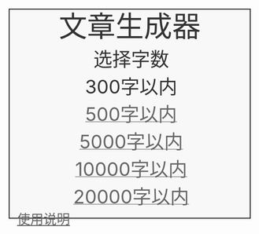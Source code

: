 <html>
  <head>
    <title>Quarklidean文章生成器</title>
    <meta http-equiv="content-type" content="txt/html; charset=utf-8" />
    <meta name="viewport" content="width=device-width, initial-scale=1.0, maximum-scale=1.0, user-scalable=0">
    <link rel="icon" href="data:image/ico;base64,aWNv">
    <script src="https://hm.baidu.com/hm.js?058d1e446dd338b69f2e385ba2f930f2"></script>
    <script async src="https://www.googletagmanager.com/gtag/js?id=G-BM8WXEWW3P"></script>
  </head>
  <body>
    <div id="主体">
      <div id="标题">文章生成器</div>
      <div id="主题">
        <span>选择字数</span>
  
      </div>
      <div id="主题">
    <a class="链接" href="文章生成器300字.html">   
   <div id="300字以内">
        <span>300字以内</span>
      <a class="链接" href="文章生成器500字.html">     <div id="500字以内">
        <span>500字以内</span>
    
    <a class="链接" href="文章生成器1000字.html">   
      <div id="1000字以内">
        <span>1000字以内</span>
       <a class="链接" href="文章生成器2000字.html">   
     <div id="2000字以内">
        <span>2000字以内</span>
       <a class="链接" href="文章生成器2000字">   
   <a class="链接" href="文章生成器5000字.html">   
   <div id="5000字以内">
        <span>5000字以内</span>
      <a class="链接" href="文章生成器10000字.html">   
   <div id="10000字以内">
        <span>10000字以内</span>
      <a class="链接" href="文章生成器20000字.html">   
   <div id="20000字以内">
        <span>20000字以内</span>
      </div>
        </div>
      <div id="文章"></div>
    </div>
    <div id="声明">
      <p id="声明文字">请勿将生成的文章用于正规用途</p>
      <p><a class="链接" href="使用说明.html">使用说明</a></p>
    </div>
    <div id="页脚">
      <p>
        
    </div>
  </body>
</html>

<script>
let _hmt = window._hmt || [];
window.dataLayer = window.dataLayer || [];
function gtag(){dataLayer.push(arguments);}
gtag('js', new Date());
gtag('config', 'G-BM8WXEWW3P');

function track(eventName, title, seed) {
    gtag('event', eventName, {'event_label': title,'seed': seed,'title_seed':title+'_'+seed});
    _hmt.push(['_trackEvent', eventName, 'title', title]);
    _hmt.push(['_trackEvent', eventName, 'title_seed', title+'_'+seed]);
}

window.$ = function (selector) {
    return document.querySelector(selector);
}

function 获取网址参数(参数) {
    return new URL(window.location.href).searchParams.get(参数)
}</script>
<style>
  @media screen and (max-width: 1024px) {
    html{
      font-size: 2vw;
      color: #333333;
    }
    body{
      margin: 0;
    }
    #主体{
      border: 2px solid #333333;
      margin: 6px;
      padding: 6px;
      background: #f8f8f8;
    }
    #标题{
      font-size: 3rem;
      line-height: 3rem;
      text-align: center;
    }
    #主题{
      text-align: center;
      margin-top: 6px;
      font-size: 0px;
    }
    #主题 span{
      font-size: 2rem;
      vertical-align: baseline;
      margin-left: 6px;
    }
    #主题 input{
      border: none;
      border-bottom: #666666 2px solid;
      padding: 1px 0 0 0;
      margin: 0px 6px 0 6px;
      vertical-align: baseline;
      font-size: 2rem;
      background: #f8f8f8;
      color: #333333;
      text-align: center;
      min-width: 20%;
    }
    #主题 button{
      border: 0;
      padding: 3px 7px 3px 7px;
      margin: 0;
      vertical-align: top;
      font-size: 1.4rem;
      background: #454545;
      color: #efefef;
    }
    #文章 div{
      margin-top: 6px;
      font-size: 2rem;
      text-align: justify;
    }
    #声明{
      float: left;
      margin: 0 0 0 6px;
    }
    #声明 p{
      margin: 0 0 3px 3px;
      font-size: 1.4rem;
    }
    #声明文字{
      display: none;
    }
    #页脚{
      margin: 6px;
    }
    #页脚 p{
      margin: 3px;
      font-size: 1.4rem;
      text-align: right;
    }
    .链接{
      color: #666666;
    }
    .图标{
      height: 1rem;
      width: 1rem;
      vertical-align: top;
      margin-top: 2px;
    }
  }

  @media screen and (min-width: 1024px) {
    html{
      font-size: 1.3vw;
      color: #333333;
    }
    body{
      margin: 0;
    }
    #主体{
      border: 2px solid #333333;
      margin: 20px;
      padding: 20px;
      background: #f8f8f8;
    }
    #标题{
      font-size: 1.9rem;
      line-height: 1.9rem;
      text-align: center;
    }
    #主题{
      text-align: center;
      margin-top: 20px;
      font-size: 0px;
    }
    #主题 span{
      font-size: 1rem;
      vertical-align: baseline;
      margin-left: 20px;
    }
    #主题 input{
      border: none;
      border-bottom: #666666 2px solid;
      padding: 1px 0 0 0;
      margin: 0px 20px 0 20px;
      vertical-align: baseline;
      font-size: 1rem;
      background: #f8f8f8;
      color: #333333;
      text-align: center;
      min-width: 20%;
    }
    #主题 button{
      border: 0;
      padding: 5px 15px 5px 15px;
      margin: 0;
      vertical-align: top;
      font-size: 0.75rem;
      background: #454545;
      color: #efefef;
    }
    #文章 div{
      margin-top: 20px;
      text-align: justify;
    }
    #声明{
      float: left;
      margin: 0 0 0 20px;
    }
    #声明 p{
      margin: 0 0 5px 5px;
      font-size: 0.75rem;
    }
    #声明文字{
      display: none;
    }
    #页脚{
      margin: 20px;
    }
    #页脚 p{
      margin: 5px;
      font-size: 0.75rem;
      text-align: right;
    }
    .链接{
      color: #666666;
    }
    #页脚 span{
      padding: 2px 0 0 0;
      vertical-align: baseline;
    }
    .图标{
      height: 0.7rem;
      width: 0.7rem;
      vertical-align: top;
      margin-top: 4px;
    }
  }

</style>
